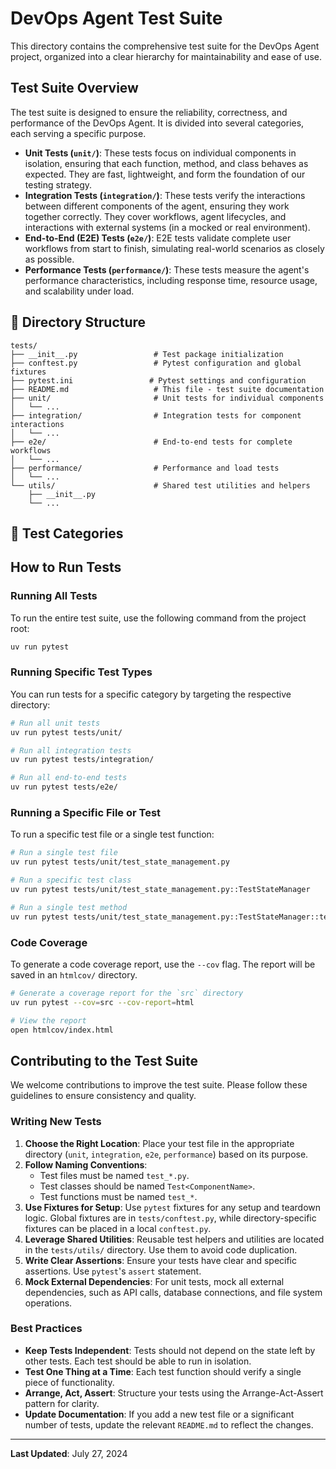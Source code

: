 # DevOps Agent Test Suite

This directory contains the comprehensive test suite for the DevOps Agent project, organized into a clear hierarchy for maintainability and ease of use.

## Test Suite Overview

The test suite is designed to ensure the reliability, correctness, and performance of the DevOps Agent. It is divided into several categories, each serving a specific purpose.

- **Unit Tests (`unit/`)**: These tests focus on individual components in isolation, ensuring that each function, method, and class behaves as expected. They are fast, lightweight, and form the foundation of our testing strategy.
- **Integration Tests (`integration/`)**: These tests verify the interactions between different components of the agent, ensuring they work together correctly. They cover workflows, agent lifecycles, and interactions with external systems (in a mocked or real environment).
- **End-to-End (E2E) Tests (`e2e/`)**: E2E tests validate complete user workflows from start to finish, simulating real-world scenarios as closely as possible.
- **Performance Tests (`performance/`)**: These tests measure the agent's performance characteristics, including response time, resource usage, and scalability under load.

## 📁 Directory Structure

```
tests/
├── __init__.py                 # Test package initialization
├── conftest.py                 # Pytest configuration and global fixtures
├── pytest.ini                 # Pytest settings and configuration
├── README.md                   # This file - test suite documentation
├── unit/                       # Unit tests for individual components
│   └── ...
├── integration/                # Integration tests for component interactions
│   └── ...
├── e2e/                        # End-to-end tests for complete workflows
│   └── ...
├── performance/                # Performance and load tests
│   └── ...
└── utils/                      # Shared test utilities and helpers
    ├── __init__.py
    └── ...
```

## 🧪 Test Categories

## How to Run Tests

### Running All Tests
To run the entire test suite, use the following command from the project root:
```bash
uv run pytest
```

### Running Specific Test Types
You can run tests for a specific category by targeting the respective directory:
```bash
# Run all unit tests
uv run pytest tests/unit/

# Run all integration tests
uv run pytest tests/integration/

# Run all end-to-end tests
uv run pytest tests/e2e/
```

### Running a Specific File or Test
To run a specific test file or a single test function:
```bash
# Run a single test file
uv run pytest tests/unit/test_state_management.py

# Run a specific test class
uv run pytest tests/unit/test_state_management.py::TestStateManager

# Run a single test method
uv run pytest tests/unit/test_state_management.py::TestStateManager::test_basic_functionality
```

### Code Coverage
To generate a code coverage report, use the `--cov` flag. The report will be saved in an `htmlcov/` directory.
```bash
# Generate a coverage report for the `src` directory
uv run pytest --cov=src --cov-report=html

# View the report
open htmlcov/index.html
```

## Contributing to the Test Suite

We welcome contributions to improve the test suite. Please follow these guidelines to ensure consistency and quality.

### Writing New Tests

1.  **Choose the Right Location**: Place your test file in the appropriate directory (`unit`, `integration`, `e2e`, `performance`) based on its purpose.
2.  **Follow Naming Conventions**:
    *   Test files must be named `test_*.py`.
    *   Test classes should be named `Test<ComponentName>`.
    *   Test functions must be named `test_*`.
3.  **Use Fixtures for Setup**: Use `pytest` fixtures for any setup and teardown logic. Global fixtures are in `tests/conftest.py`, while directory-specific fixtures can be placed in a local `conftest.py`.
4.  **Leverage Shared Utilities**: Reusable test helpers and utilities are located in the `tests/utils/` directory. Use them to avoid code duplication.
5.  **Write Clear Assertions**: Ensure your tests have clear and specific assertions. Use `pytest`'s `assert` statement.
6.  **Mock External Dependencies**: For unit tests, mock all external dependencies, such as API calls, database connections, and file system operations.

### Best Practices

*   **Keep Tests Independent**: Tests should not depend on the state left by other tests. Each test should be able to run in isolation.
*   **Test One Thing at a Time**: Each test function should verify a single piece of functionality.
*   **Arrange, Act, Assert**: Structure your tests using the Arrange-Act-Assert pattern for clarity.
*   **Update Documentation**: If you add a new test file or a significant number of tests, update the relevant `README.md` to reflect the changes.

---

**Last Updated**: July 27, 2024